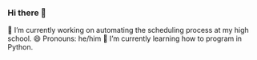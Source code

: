### Hi there 👋
🔭 I’m currently working on automating the scheduling process at my high school. 
😄 Pronouns: he/him
🌱 I’m currently learning how to program in Python.


<!--
**kief2r/kief2r** is a ✨ _special_ ✨ repository because its `README.md` (this file) appears on your GitHub profile.

Here are some ideas to get you started:

- 🔭 I’m currently working on ...
- 🌱 I’m currently learning ...
- 👯 I’m looking to collaborate on ...
- 🤔 I’m looking for help with ...
- 💬 Ask me about ...
- 📫 How to reach me: ...
- 😄 Pronouns: ...
- ⚡ Fun fact: ...
-->
